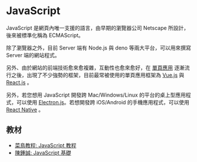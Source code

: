 # JavaScript

JavaScript 是網頁內唯一支援的語言，由早期的瀏覽器公司 Netscape 所設計，後來被標準化稱為 ECMAScript。

除了瀏覽器之外，目前 Server 端有 Node.js 與 deno 等兩大平台，可以用來撰寫 Server 端的網站程式。

另外、由於網站的前端技術愈來愈複雜，互動性也愈來愈好，在 [單頁應用](https://zh.wikipedia.org/zh-tw/%E5%8D%95%E9%A1%B5%E5%BA%94%E7%94%A8) 逐漸流行之後，出現了不少強勢的框架，目前最常被使用的單頁應用框架為 [Vue.js](https://vuejs.org/) 與 [React.js](https://reactjs.org/) 。

另外，若您想用 JavaScript 開發跨 Mac/Windows/Linux 的平台的桌上型應用程式，可以使用 [Electron.js](https://www.electronjs.org/)。若想開發跨 iOS/Android 的手機應用程式，可以使用 [React Native](https://reactnative.dev/) 。

## 教材

* [菜鳥教程: JavaScript 教程](https://www.runoob.com/js/js-tutorial.html)
* [陳鍾誠: JavaScript 基礎](../../陳鍾誠/書籍/JavaScript/基礎/)